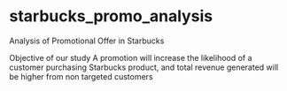 # starbucks_promo_analysis
Analysis of Promotional Offer in Starbucks


Objective of our study
A promotion will increase the likelihood of a customer purchasing Starbucks product,
and total revenue generated will be higher from non targeted customers

